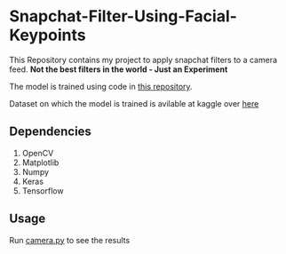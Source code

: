 # Snapchat-Filter-Using-Facial-Keypoints
This Repository contains my project to apply snapchat filters to a camera feed. **Not the best filters in the world - Just an Experiment**

The model is trained using code in [this repository](https://github.com/piyush2896/Facial-Keypoints-Detection).

Dataset on which the model is trained is avilable at kaggle over [here](https://www.kaggle.com/c/facial-keypoints-detection/data)


## Dependencies
1. OpenCV
2. Matplotlib
3. Numpy
4. Keras
5. Tensorflow

## Usage
Run [camera.py](https://github.com/piyush2896/Snapchat-Filter-Using-Facial-Keypoints/blob/master/camera.py) to see the results